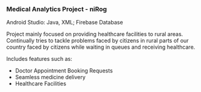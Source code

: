 ### Medical Analytics Project - niRog

Android Studio: Java, XML; Firebase Database

Project mainly focused on providing healthcare facilities to rural areas. Continually tries to tackle problems faced by citizens in rural parts of our country faced by citizens while waiting in queues and receiving healthcare.

Includes features such as:
- Doctor Appointment Booking Requests
- Seamless medicine delivery
- Healthcare Facilities

